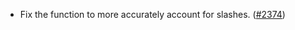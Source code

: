 - Fix the function  to more accurately account for slashes.
  ([\#2374](https://github.com/anoma/namada/pull/2374))